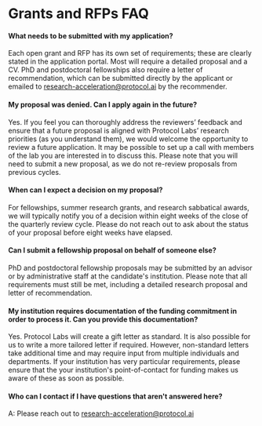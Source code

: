 # Grants and RFPs FAQ

#### What needs to be submitted with my application?
Each open grant and RFP has its own set of requirements; these are clearly stated in the application portal. Most will require a detailed proposal and a CV. PhD and postdoctoral fellowships also require a letter of recommendation, which can be submitted directly by the applicant or emailed to research-acceleration@protocol.ai by the recommender. 

#### My proposal was denied. Can I apply again in the future?
Yes. If you feel you can thoroughly address the reviewers’ feedback and ensure that a future proposal is aligned with Protocol Labs’ research priorities (as you understand them), we would welcome the opportunity to review a future application. It may be possible to set up a call with members of the lab you are interested in to discuss this. Please note that you will need to submit a new proposal, as we do not re-review proposals from previous cycles.

#### When can I expect a decision on my proposal?
For fellowships, summer research grants, and research sabbatical awards, we will typically notify you of a decision within eight weeks of the close of the quarterly review cycle. Please do not reach out to ask about the status of your proposal before eight weeks have elapsed.

#### Can I submit a fellowship proposal on behalf of someone else?
PhD and postdoctoral fellowship proposals may be submitted by an advisor or by administrative staff at the candidate's institution. Please note that all requirements must still be met, including a detailed research proposal and letter of recommendation.

#### My institution requires documentation of the funding commitment in order to process it. Can you provide this documentation?
Yes. Protocol Labs will create a gift letter as standard. It is also possible for us to write a more tailored letter if required. However, non-standard letters take additional time and may require input from multiple individuals and departments. If your institution has very particular requirements, please ensure that the your institution's point-of-contact for funding makes us aware of these as soon as possible.

#### Who can I contact if I have questions that aren't answered here?
A: Please reach out to research-acceleration@protocol.ai 
